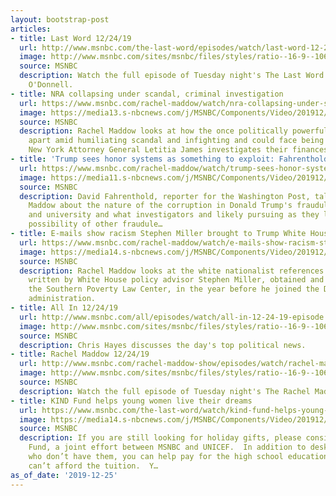 ```yaml
---
layout: bootstrap-post
articles:
- title: Last Word 12/24/19
  url: http://www.msnbc.com/the-last-word/episodes/watch/last-word-12-24-19-episode
  image: http://www.msnbc.com/sites/msnbc/files/styles/ratio--16-9--1067x600/public/videos/191216_4085696_Last_Word_12_24_19_800x450_1662302275805.jpg?itok=GBiV7xGl
  source: MSNBC
  description: Watch the full episode of Tuesday night's The Last Word with Lawrence
    O'Donnell.
- title: NRA collapsing under scandal, criminal investigation
  url: https://www.msnbc.com/rachel-maddow/watch/nra-collapsing-under-scandal-criminal-investigation-75674181937
  image: https://media13.s-nbcnews.com/j/MSNBC/Components/Video/201912/n_maddow_nra_191224_1920x1080.nbcnews-fp-1200-630.jpg
  source: MSNBC
  description: Rachel Maddow looks at how the once politically powerful NRA is falling
    apart amid humiliating scandal and infighting and could face being shut down as
    New York Attorney General Letitia James investigates their finances.
- title: 'Trump sees honor systems as something to exploit: Fahrenthold'
  url: https://www.msnbc.com/rachel-maddow/watch/trump-sees-honor-systems-as-something-to-exploit-fahrenthold-75674181883
  image: https://media11.s-nbcnews.com/j/MSNBC/Components/Video/201912/n_maddow_fahrenthold_191224_1920x1080.nbcnews-fp-1200-630.jpg
  source: MSNBC
  description: David Fahrenthold, reporter for the Washington Post, talks with Rachel
    Maddow about the nature of the corruption in Donald Trump's fraudulent charity
    and university and what investigators and likely pursuing as they look into the
    possibility of other fraudule…
- title: E-mails show racism Stephen Miller brought to Trump White House
  url: https://www.msnbc.com/rachel-maddow/watch/e-mails-show-racism-stephen-miller-brought-to-trump-white-house-75673669839
  image: https://media14.s-nbcnews.com/j/MSNBC/Components/Video/201912/n_maddow_miller_191224_1920x1080.nbcnews-fp-1200-630.jpg
  source: MSNBC
  description: Rachel Maddow looks at the white nationalist references in e-mails
    written by White House policy advisor Stephen Miller, obtained and published by
    the Southern Poverty Law Center, in the year before he joined the Donald Trump
    administration.
- title: All In 12/24/19
  url: http://www.msnbc.com/all/episodes/watch/all-in-12-24-19-episode
  image: http://www.msnbc.com/sites/msnbc/files/styles/ratio--16-9--1067x600/public/videos/191216_4085527_All_In_12_24_19_800x450_1662293059545.jpg?itok=bCwdUJiw
  source: MSNBC
  description: Chris Hayes discusses the day's top political news.
- title: Rachel Maddow 12/24/19
  url: http://www.msnbc.com/rachel-maddow-show/episodes/watch/rachel-maddow-12-24-19-episode
  image: http://www.msnbc.com/sites/msnbc/files/styles/ratio--16-9--1067x600/public/videos/191217_4086283_Rachel_Maddow_12_24_19_800x450_1662288963821.jpg?itok=KX4E5xrY
  source: MSNBC
  description: Watch the full episode of Tuesday night's The Rachel Maddow Show.
- title: KIND Fund helps young women live their dreams
  url: https://www.msnbc.com/the-last-word/watch/kind-fund-helps-young-women-live-their-dreams-75673157674
  image: https://media14.s-nbcnews.com/j/MSNBC/Components/Video/201912/n_lw_ekind_191224_1920x1080.nbcnews-fp-1200-630.jpg
  source: MSNBC
  description: If you are still looking for holiday gifts, please consider the KIND
    Fund, a joint effort between MSNBC and UNICEF.  In addition to desks for schools
    who don’t have them, you can help pay for the high school education of girls who
    can’t afford the tuition.  Y…
as_of_date: '2019-12-25'
---
```


